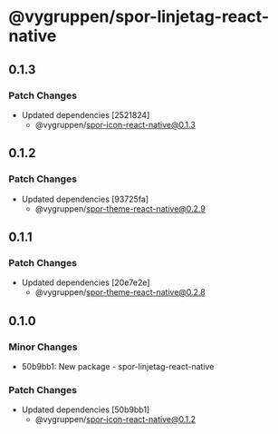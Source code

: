 # @vygruppen/spor-linjetag-react-native

## 0.1.3

### Patch Changes

- Updated dependencies [2521824]
  - @vygruppen/spor-icon-react-native@0.1.3

## 0.1.2

### Patch Changes

- Updated dependencies [93725fa]
  - @vygruppen/spor-theme-react-native@0.2.9

## 0.1.1

### Patch Changes

- Updated dependencies [20e7e2e]
  - @vygruppen/spor-theme-react-native@0.2.8

## 0.1.0

### Minor Changes

- 50b9bb1: New package - spor-linjetag-react-native

### Patch Changes

- Updated dependencies [50b9bb1]
  - @vygruppen/spor-icon-react-native@0.1.2
